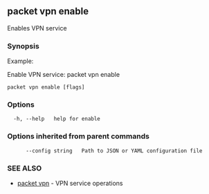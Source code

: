 ## packet vpn enable

Enables VPN service

### Synopsis

Example:
	
Enable VPN service: 
packet vpn enable


```
packet vpn enable [flags]
```

### Options

```
  -h, --help   help for enable
```

### Options inherited from parent commands

```
      --config string   Path to JSON or YAML configuration file
```

### SEE ALSO

* [packet vpn](packet_vpn.md)	 - VPN service operations

